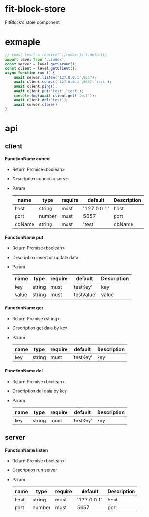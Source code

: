 # fit-block-store
FitBlock‘s store component

# exmaple
```js
// const level = require('./index.js').default;
import level from './index';
const server = level.getServer();
const client = level.getClient();
async function run () {
    await server.listen('127.0.0.1',5657);
    await client.conect('127.0.0.1',5657,'test');
    await client.ping();
    await client.put('test','test');
    console.log(await client.get('test'));
    await client.del('test');
    await server.close()
}

```
# api
## client
#### FunctionName  conect
* Return  Promise\<boolean\>
* Description  conect to server
* Param

  name        | type |require |default    |Description
  ------------|------|--------|-----------|------------
  host   |string|must  |'127.0.0.1'   | host
  port |number|must  |5657         | port
  dbName |string|must  |'test'         | dbName

#### FunctionName  put
* Return  Promise\<boolean\>
* Description  insert or update data
* Param

  name        | type |require |default    |Description
  ------------|------|--------|-----------|------------
  key   |string|must  |'testKey'   | key
  value |string|must  |'testValue'         | value

#### FunctionName  get
* Return  Promise\<string\>
* Description  get data by key
* Param

  name        | type |require |default    |Description
  ------------|------|--------|-----------|------------
  key   |string|must  |'testKey'   | key

#### FunctionName  del
* Return  Promise\<boolean\>
* Description  del data by key
* Param

  name        | type |require |default    |Description
  ------------|------|--------|-----------|------------
  key   |string|must  |'testKey'   | key

## server
#### FunctionName  listen
* Return  Promise\<boolean\>
* Description  run server
* Param

  name        | type |require |default    |Description
  ------------|------|--------|-----------|------------
  host   |string|must  |'127.0.0.1'   | host
  port |number|must  |5657         | port

